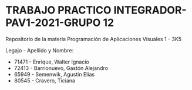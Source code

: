 # TRABAJO PRACTICO INTEGRADOR-PAV1-2021-GRUPO 12
Repositorio de la materia Programación de Aplicaciones Visuales 1 - 3K5

Legajo - Apellido y Nombre:
* 71471 - Enrique, Walter Ignacio
* 72413 - Barrionuevo, Gastón Alejandro
* 65949 - Semenwik, Agustin Elias
* 80545 - Cravero, Ticiana
